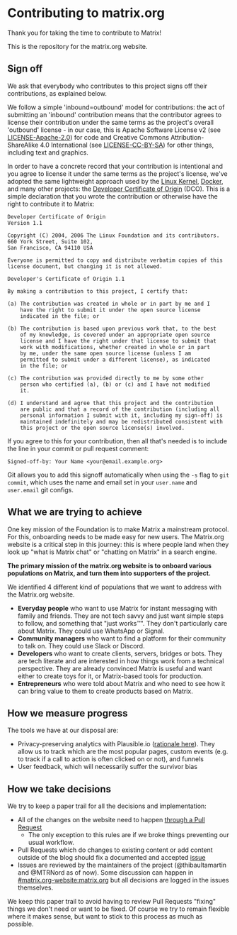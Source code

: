 # Contributing to matrix.org

Thank you for taking the time to contribute to Matrix!

This is the repository for the matrix.org website.

## Sign off

We ask that everybody who contributes to this project signs off their contributions, as explained below.

We follow a simple 'inbound=outbound' model for contributions: the act of submitting an 'inbound' contribution means that the contributor agrees to license their contribution under the same terms as the project's overall 'outbound' license - in our case, this is Apache Software License v2 (see [LICENSE-Apache-2.0](./LICENSE-Apache-2.0)) for code and Creative Commons Attribution-ShareAlike 4.0 International (see [LICENSE-CC-BY-SA](./LICENSE-CC-BY-SA)) for other things, including text and graphics.

In order to have a concrete record that your contribution is intentional and you agree to license it under the same terms as the project's license, we've adopted the same lightweight approach used by the [Linux Kernel](https://www.kernel.org/doc/html/latest/process/submitting-patches.html), [Docker](https://github.com/docker/docker/blob/master/CONTRIBUTING.md), and many other projects: the [Developer Certificate of Origin](https://developercertificate.org/) (DCO). This is a simple declaration that you wrote the contribution or otherwise have the right to contribute it to Matrix:

```
Developer Certificate of Origin
Version 1.1

Copyright (C) 2004, 2006 The Linux Foundation and its contributors.
660 York Street, Suite 102,
San Francisco, CA 94110 USA

Everyone is permitted to copy and distribute verbatim copies of this
license document, but changing it is not allowed.

Developer's Certificate of Origin 1.1

By making a contribution to this project, I certify that:

(a) The contribution was created in whole or in part by me and I
    have the right to submit it under the open source license
    indicated in the file; or

(b) The contribution is based upon previous work that, to the best
    of my knowledge, is covered under an appropriate open source
    license and I have the right under that license to submit that
    work with modifications, whether created in whole or in part
    by me, under the same open source license (unless I am
    permitted to submit under a different license), as indicated
    in the file; or

(c) The contribution was provided directly to me by some other
    person who certified (a), (b) or (c) and I have not modified
    it.

(d) I understand and agree that this project and the contribution
    are public and that a record of the contribution (including all
    personal information I submit with it, including my sign-off) is
    maintained indefinitely and may be redistributed consistent with
    this project or the open source license(s) involved.
```

If you agree to this for your contribution, then all that's needed is to include the line in your commit or pull request comment:

```
Signed-off-by: Your Name <your@email.example.org>
```

Git allows you to add this signoff automatically when using the `-s` flag to `git commit`, which uses the name and email set in your `user.name` and `user.email` git configs.

## What we are trying to achieve

One key mission of the Foundation is to make Matrix a mainstream protocol. For this, onboarding needs to be made easy for new users. The Matrix.org website is a critical step in this journey: this is where people land when they look up "what is Matrix chat" or "chatting on Matrix" in a search engine.

**The primary mission of the matrix.org website is to onboard various populations on Matrix, and turn them into supporters of the project.**

We identified 4 different kind of populations that we want to address with the Matrix.org website.

- **Everyday people** who want to use Matrix for instant messaging with family and friends. They are not tech savvy and just want simple steps to follow, and something that "just works™". They don't particularly care about Matrix. They could use WhatsApp or Signal.
- **Community managers** who want to find a platform for their community to talk on. They could use Slack or Discord.
- **Developers** who want to create clients, servers, bridges or bots. They are tech literate and are interested in how things work from a technical perspective. They are already convinced Matrix is useful and want either to create toys for it, or Matrix-based tools for production.
- **Entrepreneurs** who were told about Matrix and who need to see how it can bring value to them to create products based on Matrix.

## How we measure progress

The tools we have at our disposal are:

- Privacy-preserving analytics with Plausible.io ([rationale here](https://ergaster.org/posts/2024/01/24-tracking-what-works/)). They allow us to track which are the most popular pages, custom events (e.g. to track if a call to action is often clicked on or not), and funnels
- User feedback, which will necessarily suffer the survivor bias

## How we take decisions

We try to keep a paper trail for all the decisions and implementation:

- All of the changes on the website need to happen [through a Pull Request](https://github.com/matrix-org/matrix.org/pulls)
  - The only exception to this rules are if we broke things preventing our usual workflow.
- Pull Requests which do changes to existing content or add content outside of the blog should fix a documented and accepted [issue](https://github.com/matrix-org/matrix.org/pulls)
- Issues are reviewed by the maintainers of the project (@thibaultamartin and @MTRNord as of now). Some discussion can happen in [#matrix.org-website:matrix.org](https://matrix.to/#/%23matrix.org-website:matrix.org) but all decisions are logged in the issues themselves.

We keep this paper trail to avoid having to review Pull Requests "fixing" things we don't need or want to be fixed. Of course we try to remain flexible where it makes sense, but want to stick to this process as much as possible.
